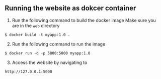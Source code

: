 ## Running the website as dokcer container

1. Run the following command to build the docker image
Make sure you are in the `web` directory

`$ docker build -t myapp:1.0 .`

2. Run the following command to run the image

`$ docker run -d -p 5000:5000 myapp:1.0`

3. Access the website by navigating to

`http://127.0.0.1:5000`